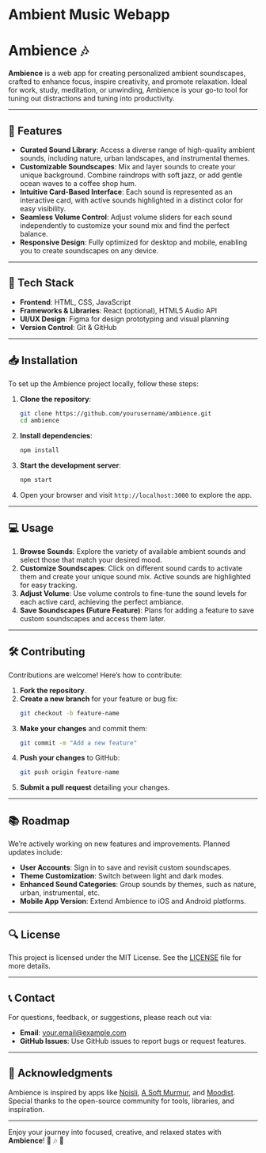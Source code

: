 # Ambient Music Webapp

# Ambience 🎶

**Ambience** is a web app for creating personalized ambient soundscapes, crafted to enhance focus, inspire creativity, and promote relaxation. Ideal for work, study, meditation, or unwinding, Ambience is your go-to tool for tuning out distractions and tuning into productivity.

---

## 🌟 Features

- **Curated Sound Library**: Access a diverse range of high-quality ambient sounds, including nature, urban landscapes, and instrumental themes.
- **Customizable Soundscapes**: Mix and layer sounds to create your unique background. Combine raindrops with soft jazz, or add gentle ocean waves to a coffee shop hum.
- **Intuitive Card-Based Interface**: Each sound is represented as an interactive card, with active sounds highlighted in a distinct color for easy visibility.
- **Seamless Volume Control**: Adjust volume sliders for each sound independently to customize your sound mix and find the perfect balance.
- **Responsive Design**: Fully optimized for desktop and mobile, enabling you to create soundscapes on any device.

---

## 🚀 Tech Stack

- **Frontend**: HTML, CSS, JavaScript
- **Frameworks & Libraries**: React (optional), HTML5 Audio API
- **UI/UX Design**: Figma for design prototyping and visual planning
- **Version Control**: Git & GitHub

---

## 📥 Installation

To set up the Ambience project locally, follow these steps:

1. **Clone the repository**:
    ```bash
    git clone https://github.com/yourusername/ambience.git
    cd ambience
    ```

2. **Install dependencies**:
    ```bash
    npm install
    ```

3. **Start the development server**:
    ```bash
    npm start
    ```

4. Open your browser and visit `http://localhost:3000` to explore the app.

---

## 💻 Usage

1. **Browse Sounds**: Explore the variety of available ambient sounds and select those that match your desired mood.
2. **Customize Soundscapes**: Click on different sound cards to activate them and create your unique sound mix. Active sounds are highlighted for easy tracking.
3. **Adjust Volume**: Use volume controls to fine-tune the sound levels for each active card, achieving the perfect ambiance.
4. **Save Soundscapes (Future Feature)**: Plans for adding a feature to save custom soundscapes and access them later.

---

## 🛠️ Contributing

Contributions are welcome! Here’s how to contribute:

1. **Fork the repository**.
2. **Create a new branch** for your feature or bug fix:
    ```bash
    git checkout -b feature-name
    ```
3. **Make your changes** and commit them:
    ```bash
    git commit -m "Add a new feature"
    ```
4. **Push your changes** to GitHub:
    ```bash
    git push origin feature-name
    ```
5. **Submit a pull request** detailing your changes.

---

## 📚 Roadmap

We’re actively working on new features and improvements. Planned updates include:

- **User Accounts**: Sign in to save and revisit custom soundscapes.
- **Theme Customization**: Switch between light and dark modes.
- **Enhanced Sound Categories**: Group sounds by themes, such as nature, urban, instrumental, etc.
- **Mobile App Version**: Extend Ambience to iOS and Android platforms.

---

## 🔍 License

This project is licensed under the MIT License. See the [LICENSE](LICENSE) file for more details.

---

## 📞 Contact

For questions, feedback, or suggestions, please reach out via:

- **Email**: your.email@example.com
- **GitHub Issues**: Use GitHub issues to report bugs or request features.

---

## 🙌 Acknowledgments

Ambience is inspired by apps like [Noisli](https://noisli.com/), [A Soft Murmur](https://asoftmurmur.com/), and [Moodist](https://moodist.com/). Special thanks to the open-source community for tools, libraries, and inspiration.

---

Enjoy your journey into focused, creative, and relaxed states with **Ambience**! 🌊 🎶 🌿

